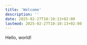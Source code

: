 ```yaml
---
title: 'Welcome'
description: ''
date: 2025-02-27T10:10:13+02:00
lastmod: 2025-02-27T10:10:13+02:00
---
```


Hello, world!
